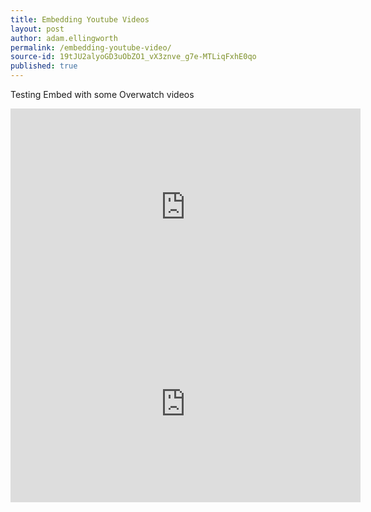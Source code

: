 ```yaml
---
title: Embedding Youtube Videos
layout: post
author: adam.ellingworth
permalink: /embedding-youtube-video/
source-id: 19tJU2alyoGD3uObZO1_vX3znve_g7e-MTLiqFxhE0qo
published: true
---
```

Testing Embed with some Overwatch videos

<iframe width="560" height="315" src="https://www.youtube.com/embed/FOdYum5-YP4" frameborder="0" allowfullscreen></iframe>
<iframe width="560" height="315" src="https://www.youtube.com/embed/6ozT0ETZZ6I" frameborder="0" allowfullscreen></iframe>
